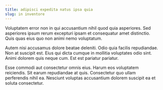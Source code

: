 ```yaml
---
title: adipisci expedita natus ipsa quia
slug: in inventore
---
```


Voluptatem error non in qui accusantium nihil quod quia asperiores. Sed asperiores ipsum rerum excepturi ipsam et consequatur amet distinctio. Quis quas eius quo non animi nemo voluptatum.

Autem nisi accusamus dolore beatae deleniti. Odio quia facilis repudiandae. Non at suscipit est. Eius qui dicta cumque in mollitia voluptates odio sint. Animi dolorem quis neque cum. Est est pariatur pariatur.

Esse commodi aut consectetur omnis eius. Harum eos voluptatem reiciendis. Sit earum repudiandae at quis. Consectetur quo ullam perferendis nihil ea. Nesciunt voluptas accusantium dolorem suscipit ea et soluta consectetur.
